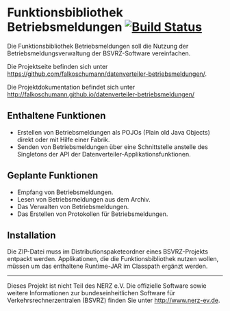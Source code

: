 Funktionsbibliothek Betriebsmeldungen [![Build Status](https://travis-ci.org/falkoschumann/datenverteiler-betriebsmeldungen.svg?branch=develop)](https://travis-ci.org/falkoschumann/datenverteiler-betriebsmeldungen)
=====================================

Die Funktionsbibliothek Betriebsmeldungen soll die Nutzung der
Betriebsmeldungsverwaltung der BSVRZ-Software vereinfachen.

Die Projektseite befinden sich unter
https://github.com/falkoschumann/datenverteiler-betriebsmeldungen/.

Die Projektdokumentation befindet sich unter
http://falkoschumann.github.io/datenverteiler-betriebsmeldungen/


Enthaltene Funktionen
---------------------

  - Erstellen von Betriebsmeldungen als POJOs (Plain old Java Objects) direkt
    oder mit Hilfe einer Fabrik.
  - Senden von Betriebsmeldungen über eine Schnittstelle anstelle des Singletons
    der API der Datenverteiler-Applikationsfunktionen.


Geplante Funktionen
-------------------

  - Empfang von Betriebsmeldungen.
  - Lesen von Betriebsmeldungen aus dem Archiv.
  - Das Verwalten von Betriebsmeldungen.
  - Das Erstellen von Protokollen für Betriebsmeldungen.


Installation
------------

Die ZIP-Datei muss im Distributionspaketeordner eines BSVRZ-Projekts entpackt
werden. Applikationen, die die Funktionsbibliothek nutzen wollen, müssen um das
enthaltene Runtime-JAR im Classpath ergänzt werden.


---

Dieses Projekt ist nicht Teil des NERZ e.V. Die offizielle Software sowie
weitere Informationen zur bundeseinheitlichen Software für
Verkehrsrechnerzentralen (BSVRZ) finden Sie unter http://www.nerz-ev.de.
